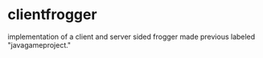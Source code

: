 # clientfrogger
implementation of a client and server sided frogger made previous labeled "javagameproject."

